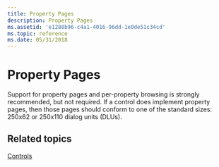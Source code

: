 ```yaml
---
title: Property Pages
description: Property Pages
ms.assetid: 'e1288b96-c4a1-4016-96dd-1e0de51c34cd'
ms.topic: reference
ms.date: 05/31/2018
---
```


# Property Pages

Support for property pages and per-property browsing is strongly recommended, but not required. If a control does implement property pages, then those pages should conform to one of the standard sizes: 250x62 or 250x110 dialog units (DLUs).

## Related topics

<dl> <dt>

[Controls](controls.md)
</dt> </dl>

 

 




